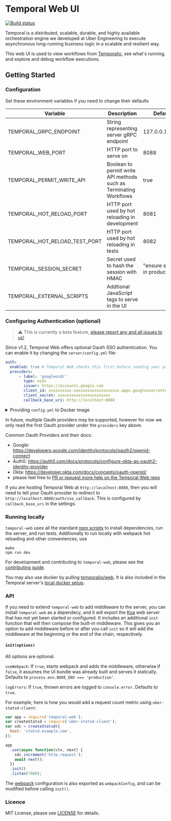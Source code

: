 # Temporal Web UI

[![Build status](https://badge.buildkite.com/72da2011c93761d680bc8c641d07adad16c94b99b0ed8d7566.svg?branch=master)](https://buildkite.com/temporal/temporal-web)

Temporal is a distributed, scalable, durable, and highly available orchestration engine we developed at Uber Engineering to execute asynchronous long-running business logic in a scalable and resilient way.

This web UI is used to view workflows from [Temporalio][temporal], see what's running, and explore and debug workflow executions.

## Getting Started

### Configuration

Set these environment variables if you need to change their defaults

| Variable                      | Description                                                       | Default                     |
| ----------------------------- | ----------------------------------------------------------------- | --------------------------- |
| TEMPORAL_GRPC_ENDPOINT        | String representing server gRPC endpoint                          | 127.0.0.1:7233              |
| TEMPORAL_WEB_PORT             | HTTP port to serve on                                             | 8088                        |
| TEMPORAL_PERMIT_WRITE_API     | Boolean to permit write API methods such as Terminating Workflows | true                        |
| TEMPORAL_HOT_RELOAD_PORT      | HTTP port used by hot reloading in development                    | 8081                        |
| TEMPORAL_HOT_RELOAD_TEST_PORT | HTTP port used by hot reloading in tests                          | 8082                        |
| TEMPORAL_SESSION_SECRET       | Secret used to hash the session with HMAC                         | "ensure secret in production" |
| TEMPORAL_EXTERNAL_SCRIPTS     | Addtional JavaScript tags to serve in the UI                      |                             |

### Configuring Authentication (optional)

> ⚠️ This is currently a beta feature, [please report any and all issues to us!](https://github.com/temporalio/web/issues/new)

Since v1.2, Temporal Web offers optional Oauth SSO authentication. You can enable it by changing the `server/config.yml` file:

```yaml
auth:
  enabled: true # Temporal Web checks this first before reading your provider config
  providers:
      - label: 'googleoidc'
        type: oidc
        issuer: https://accounts.google.com
        client_id: xxxxxxxxxx-xxxxxxxxxxxxxxxxxxxx.apps.googleusercontent.com
        client_secret: xxxxxxxxxxxxxxxxxxxxxxx
        callback_base_uri: http://localhost:8088
```

<details>
<summary>
Providing <code>config.yml</code> to Docker image
</summary>


If you are running Temporal Web from the docker image, you can provide your external config.yml to docker to override the internal config. 
Create config.yml file on your machine, for example at `~/Desktop/config.yml`. 
Start the docker image, providing the path to your config.yml file using external volume flag (-v). Leave the path after the semicolon as is: 

```bash
docker run --network host -v ~/Desktop/config.yml:/usr/app/server/config.yml temporalio/web:latest
```

</details>

In future, multiple Oauth providers may be supported, however for now we only read the first Oauth provider under the `providers` key above.

Common Oauth Providers and their docs:

- Google: https://developers.google.com/identity/protocols/oauth2/openid-connect
- Auth0: https://auth0.com/docs/protocols/configure-okta-as-oauth2-identity-provider
- Okta: https://developer.okta.com/docs/concepts/oauth-openid/
- please feel free to [PR or request more help on the Temporal Web repo](https://github.com/temporalio/web/)

If you are hosting Temporal Web at `http://localhost:8088`, then you will need to tell your Oauth provider to redirect to `http://localhost:8088/auth/sso_callback`. This is configured by `callback_base_uri` in the settings.

### Running locally

`temporal-web` uses all the standard [npm scripts](https://docs.npmjs.com/misc/scripts) to install dependencies, run the server, and run tests. Additionally to run locally with webpack hot reloading and other conveniences, use

```
make
npm run dev
```

For development and contributing to `temporal-web`, please see the [contributing guide](https://github.com/temporalio/temporal-web/blob/master/CONTRIBUTING.md).

You may also use docker by pulling [temporalio/web](https://hub.docker.com/r/temporalio/web/). It is also included in the Temporal server's [local docker setup](https://github.com/temporalio/temporal/tree/master/docker).

### API

If you need to extend `temporal-web` to add middleware to the server, you can install `temporal-web` as a dependecy, and it will export the [Koa](http://koajs.com/) web server that has not yet been started or configured. It includes an additional `init` function that will then compose the built-in middleware. This gives you an option to add middleware before or after you call `init` so it will add the middleware at the beginning or the end of the chain, respectively.

#### `init(options)`

All options are optional.

`useWebpack`: If `true`, starts webpack and adds the middleware, otherwise if `false`, it assumes the UI bundle was already built and serves it statically. Defaults to `process.env.NODE_ENV === 'production'`.

`logErrors`: If `true`, thrown errors are logged to `console.error`. Defaults to `true`.

For example, here is how you would add a request count metric using `uber-statsd-client`:

```javascript
var app = require('temporal-web');
var createStatsd = require('uber-statsd-client');
var sdc = createStatsd({
  host: 'statsd.example.com',
});

app
  .use(async function(ctx, next) {
    sdc.increment('http.request');
    await next();
  })
  .init()
  .listen(7000);
```

The [webpack](https://webpack.js.org/) configuration is also exported as `webpackConfig`, and can be modified before calling `init()`.

### Licence

MIT License, please see [LICENSE](https://github.com/temporalio/temporal-web/blob/master/LICENSE) for details.

[temporal]: https://github.com/temporalio/temporal
